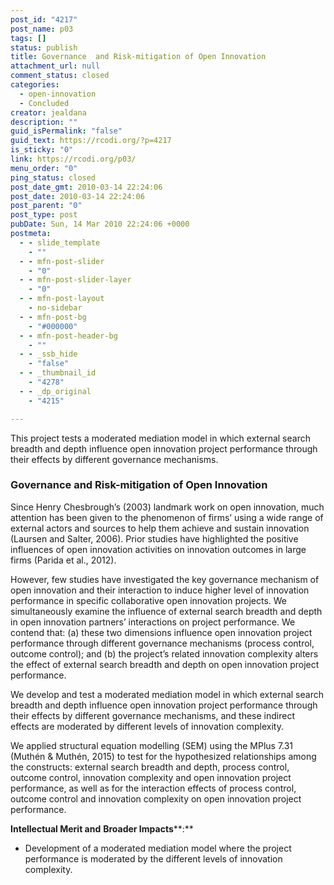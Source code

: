 ```yaml
---
post_id: "4217"
post_name: p03
tags: []
status: publish
title: Governance  and Risk-mitigation of Open Innovation
attachment_url: null
comment_status: closed
categories:
  - open-innovation
  - Concluded
creator: jealdana
description: ""
guid_isPermalink: "false"
guid_text: https://rcodi.org/?p=4217
is_sticky: "0"
link: https://rcodi.org/p03/
menu_order: "0"
ping_status: closed
post_date_gmt: 2010-03-14 22:24:06
post_date: 2010-03-14 22:24:06
post_parent: "0"
post_type: post
pubDate: Sun, 14 Mar 2010 22:24:06 +0000
postmeta:
  - - slide_template
    - ""
  - - mfn-post-slider
    - "0"
  - - mfn-post-slider-layer
    - "0"
  - - mfn-post-layout
    - no-sidebar
  - - mfn-post-bg
    - "#000000"
  - - mfn-post-header-bg
    - ""
  - - _ssb_hide
    - "false"
  - - _thumbnail_id
    - "4278"
  - - _dp_original
    - "4215"

---
```

This project tests a moderated mediation model in which external search breadth and depth influence open innovation project performance through their effects by different governance mechanisms.
### Governance and Risk-mitigation of Open Innovation

Since Henry Chesbrough’s (2003) landmark work on open innovation, much attention has been given to the phenomenon of firms’ using a wide range of external actors and sources to help them achieve and sustain innovation (Laursen and Salter, 2006). Prior studies have highlighted the positive influences of open innovation activities on innovation outcomes in large firms (Parida et al., 2012).

However, few studies have investigated the key governance mechanism of open innovation and their interaction to induce higher level of innovation performance in specific collaborative open innovation projects. We simultaneously examine the influence of external search breadth and depth in open innovation partners’ interactions on project performance. We contend that: (a) these two dimensions influence open innovation project performance through different governance mechanisms (process control, outcome control); and (b) the project’s related innovation complexity alters the effect of external search breadth and depth on open innovation project performance.

We develop and test a moderated mediation model in which external search breadth and depth influence open innovation project performance through their effects by different governance mechanisms, and these indirect effects are moderated by different levels of innovation complexity.

We applied structural equation modelling (SEM) using the MPlus 7.31 (Muthén & Muthén, 2015) to test for the hypothesized relationships among the constructs: external search breadth and depth, process control, outcome control, innovation complexity and open innovation project performance, as well as for the interaction effects of process control, outcome control and innovation complexity on open innovation project performance.

**Intellectual Merit and** **Broader Impacts****:**

*   Development of a moderated mediation model where the project performance is moderated by the different levels of innovation complexity.

